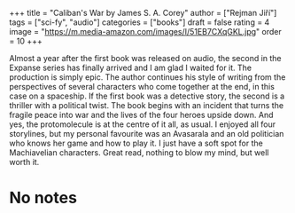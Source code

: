 +++
title = "Caliban's War by James S. A. Corey"
author = ["Rejman Jiří"]
tags = ["sci-fy", "audio"]
categories = ["books"]
draft = false
rating = 4
image = "https://m.media-amazon.com/images/I/51EB7CXqGKL.jpg"
order = 10
+++

Almost a year after the first book was released on audio, the second in the Expanse series has finally arrived and I am glad I waited for it. The production is simply epic. The author continues his style of writing from the perspectives of several characters who come together at the end, in this case on a spaceship. If the first book was a detective story, the second is a thriller with a political twist. The book begins with an incident that turns the fragile peace into war and the lives of the four heroes upside down. And yes, the protomolecule is at the centre of it all, as usual. I enjoyed all four storylines, but my personal favourite was an Avasarala and an old politician who knows her game and how to play it. I just have a soft spot for the Machiavelian characters. Great read, nothing to blow my mind, but well worth it.

<!-- more -->

# No notes
